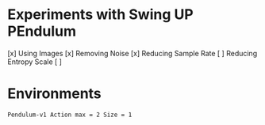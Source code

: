 # Experiments with Swing UP PEndulum
[x] Using Images
[x] Removing Noise
[x] Reducing Sample Rate
[ ] Reducing Entropy Scale
[ ]  

# Environments
```
Pendulum-v1 Action max = 2 Size = 1
```